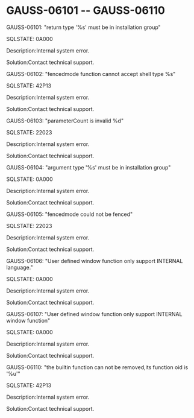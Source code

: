 # GAUSS-06101 -- GAUSS-06110<a name="EN-US_TOPIC_0302073584"></a>

GAUSS-06101: "return type '%s' must be in installation group"

SQLSTATE: 0A000

Description:Internal system error.

Solution:Contact technical support.

GAUSS-06102: "fencedmode function cannot accept shell type %s"

SQLSTATE: 42P13

Description:Internal system error.

Solution:Contact technical support.

GAUSS-06103: "parameterCount is invalid %d"

SQLSTATE: 22023

Description:Internal system error.

Solution:Contact technical support.

GAUSS-06104: "argument type '%s' must be in installation group"

SQLSTATE: 0A000

Description:Internal system error.

Solution:Contact technical support.

GAUSS-06105: "fencedmode could not be fenced"

SQLSTATE: 22023

Description:Internal system error.

Solution:Contact technical support.

GAUSS-06106: "User defined window function only support INTERNAL language."

SQLSTATE: 0A000

Description:Internal system error.

Solution:Contact technical support.

GAUSS-06107: "User defined window function only support INTERNAL window function"

SQLSTATE: 0A000

Description:Internal system error.

Solution:Contact technical support.

GAUSS-06110: "the builtin function can not be removed,its function oid is '%u'"

SQLSTATE: 42P13

Description:Internal system error.

Solution:Contact technical support.

